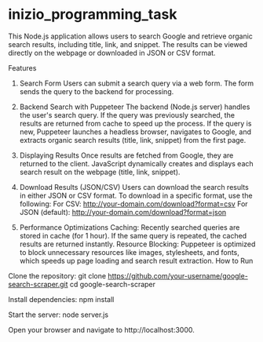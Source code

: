﻿# inizio_programming_task
This Node.js application allows users to search Google and retrieve organic search results, including title, link, and snippet. The results can be viewed directly on the webpage or downloaded in JSON or CSV format.

Features
1. Search Form
Users can submit a search query via a web form.
The form sends the query to the backend for processing.


2. Backend Search with Puppeteer
The backend (Node.js server) handles the user's search query.
If the query was previously searched, the results are returned from cache to speed up the process.
If the query is new, Puppeteer launches a headless browser, navigates to Google, and extracts organic search results (title, link, snippet) from the first page.


3. Displaying Results
Once results are fetched from Google, they are returned to the client.
JavaScript dynamically creates and displays each search result on the webpage (title, link, snippet).


4. Download Results (JSON/CSV)
Users can download the search results in either JSON or CSV format.
To download in a specific format, use the following:
For CSV: http://your-domain.com/download?format=csv
For JSON (default): http://your-domain.com/download?format=json
8. Performance Optimizations
Caching: Recently searched queries are stored in cache (for 1 hour). If the same query is repeated, the cached results are returned instantly.
Resource Blocking: Puppeteer is optimized to block unnecessary resources like images, stylesheets, and fonts, which speeds up page loading and search result extraction.
How to Run


Clone the repository:
git clone https://github.com/your-username/google-search-scraper.git
cd google-search-scraper


Install dependencies:
npm install


Start the server:
node server.js

Open your browser and navigate to http://localhost:3000.
